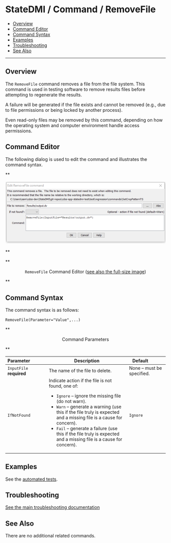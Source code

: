 # StateDMI / Command / RemoveFile #

* [Overview](#overview)
* [Command Editor](#command-editor)
* [Command Syntax](#command-syntax)
* [Examples](#examples)
* [Troubleshooting](#troubleshooting)
* [See Also](#see-also)

-------------------------

## Overview ##

The `RemoveFile` command
removes a file from the file system.  This command is used in testing software to remove results files before attempting to regenerate the results.

A failure will be generated if the file exists and cannot be removed (e.g., due to file permissions or being locked by another process).

Even read-only files may be removed by this command, depending on how the operating system and computer environment handle access permissions.


## Command Editor ##

The following dialog is used to edit the command and illustrates the command syntax.

**<p style="text-align: center;">
![RemoveFile command editor](RemoveFile.png)
</p>**

**<p style="text-align: center;">
`RemoveFile` Command Editor (<a href="../RemoveFile.png">see also the full-size image</a>)
</p>**

## Command Syntax ##

The command syntax is as follows:

```text
RemoveFile(Parameter="Value",...)
```
**<p style="text-align: center;">
Command Parameters
</p>**

| **Parameter**&nbsp;&nbsp;&nbsp;&nbsp;&nbsp;&nbsp;&nbsp;&nbsp;&nbsp;&nbsp;&nbsp;&nbsp; | **Description** | **Default**&nbsp;&nbsp;&nbsp;&nbsp;&nbsp;&nbsp;&nbsp;&nbsp;&nbsp;&nbsp; |
| --------------|-----------------|----------------- |
| `InputFile`<br>**required** | The name of the file to delete. | None – must be specified. |
| `IfNotFound` | Indicate action if the file is not found, one of:<ul><li>`Ignore` – ignore the missing file (do not warn).</li><li>`Warn` – generate a warning (use this if the file truly is expected and a missing file is a cause for concern).</li><li>`Fail` – generate a failure (use this if the file truly is expected and a missing file is a cause for concern).</li></ul> | `Ignore` |

## Examples ##

See the [automated tests](https://github.com/OpenCDSS/cdss-app-statedmi-test/tree/master/test/regression/commands/RemoveFile).

## Troubleshooting ##

[See the main troubleshooting documentation](../../troubleshooting/troubleshooting.md)

## See Also ##

There are no additional related commands.
